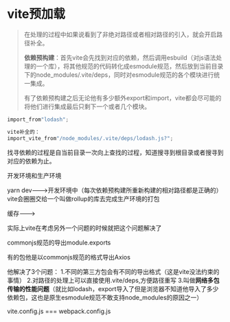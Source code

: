 # vite预加载
>在处理的过程中如果说看到了非绝对路径或者相对路径的引入，就会开启路径补全。
>
>**依赖预构建**：首先vite会先找到对应的依赖，然后调用esbuild（对js语法处理的一个库），将其他规范的代码转化成esmodule规范，然后放到当前目录下的node_modules/.vite/deps，同时对esmodule规范的各个模块进行统一集成。
>
>有了依赖预构建之后无论他有多少额外export和import，vite都会尽可能的将他们进行集成最后只剩下一个或者几个模块。

```javascript
import_from"lodash";

vite补全的：
import_vite_from"/node_modules/.vite/deps/lodash.js?";
```
找寻依赖的过程是自当前目录一次向上查找的过程，知道搜寻到根目录或者搜寻到对应的依赖为止。

开发环境和生产环境

yarn dev--->开发环境中（每次依赖预构建所重新构建的相对路径都是正确的）
vite会圈圈交给一个叫做rollup的库去完成生产环境的打包

缓存--->

实际上vite在考虑另外一个问题的时候就把这个问题解决了

commonjs规范的导出module.exports

有的包他是以commonjs规范的格式导出Axios



他解决了3个问题：
1.不同的第三方包会有不同的导出格式（这是vite没法约束的事情）
2.对路径的处理上可以直接使用.vite/deps,方便路径重写
3.叫做**网络多包传输的性能问题**（就比如lodash，export导入了但是浏览器不知道他导入了多少依赖包，这也是原生esmodule规范不敢支持node_modules的原因之一）

vite.config.js === webpack.config.js


